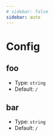 ```yaml
---
# sidebar: false
sidebar: auto
---
```


# Config

## foo

- Type: `string`
- Default: `/`

## bar

- Type: `string`
- Default: `/`
